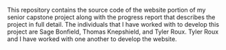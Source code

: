 This repository contains the source code of the website portion of my senior capstone project along with the progress report that describes the project in full detail. The individuals that I have worked with to develop this project are Sage Bonfield, Thomas Knepshield, and Tyler Roux. Tyler Roux and I have worked with one another to develop the website.

